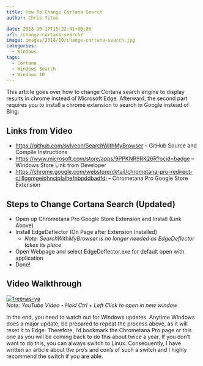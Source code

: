 ```yaml
---
title: How To Change Cortana Search
author: Chris Titus

date: 2018-10-17T15:22:41+00:00
url: /change-cortana-search/
image: images/2018/10/change-cortana-search.jpg
categories:
  - Windows
tags:
  - Cortana
  - Windows Search
  - Windows 10
---
```

This article goes over how to change Cortana search engine to display results in chrome instead of Microsoft Edge. Afterward, the second part requires you to install a chrome extension to search in Google instead of Bing. <!--more-->

## Links from Video

  * <https://github.com/sylveon/SearchWithMyBrowser> &#8211; GitHub Source and Compile Instructions
  * <https://www.microsoft.com/store/apps/9PPKNR9RK26R?ocid=badge> &#8211; Windows Store Link from Developer
  * <https://chrome.google.com/webstore/detail/chrometana-pro-redirect-c/lllggmgeiphnciplalhefnbpddbadfdi> &#8211; Chrometana Pro Google Store Extension

## Steps to Change Cortana Search (Updated)

  * Open up Chrometana Pro Google Store Extension and Install (Link Above)
  * Install EdgeDeflector (On Page after Extension Installed) 
      * _Note: SearchWithMyBrowser is no longer needed as EdgeDeflector takes its place_
  * Open Webpage and select EdgeDeflector.exe for default open with application
  * Done!

## Video Walkthrough

[![freenas-ya](https://img.youtube.com/vi/Vw-JA89brSg/0.jpg)](https://www.youtube.com/watch?v=Vw-JA89brSg)  
_Note: YouTube Video - Hold Ctrl + Left Click to open in new window_

In the end, you need to watch out for Windows updates. Anytime Windows does a major update, be prepared to repeat the process above, as it will reset it to Edge. Therefore, I&#8217;d bookmark the Chrometana Pro page or this one as you will be coming back to do this about twice a year. If you don&#8217;t want to do this, you can always switch to Linux. Consequently, I have written an article about the pro&#8217;s and con&#8217;s of such a switch and I highly recommend the switch if you are able.

